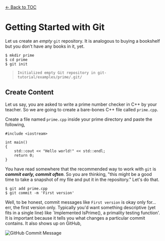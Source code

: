 [<- Back to TOC](https://github.com/Hindol/git-tutorial/blob/master/README.md)

# Getting Started with Git
Let us create an _empty_ `git` repository. It is analogous to buying a bookshelf but you don't have any books in it, yet.

    $ mkdir prime
    $ cd prime
    $ git init

> `Initialized empty Git repository in git-tutorial/examples/prime/.git/`

## Create Content
Let us say, you are asked to write a prime number checker in C++ by your teacher. So we are going to create a bare-bones C++ file called `prime.cpp`.

Create a file named `prime.cpp` inside your prime directory and paste the following,

    #include <iostream>

    int main()
    {
        std::cout << "Hello world!" << std::endl;
        return 0;
    }

You have read somewhere that the recommended way to work with `git` is ___commit early, commit often___. So you are thinking, "this might be a good time to take a snapshot of my file and put it in the repository." Let's do that.

    $ git add prime.cpp
    $ git commit -m 'First version'

Well, to be honest, commit messages like `First version` is okay only for... err, the first version only. Typically you'd want something descriptive (yet fits in a single line) like `Implemented IsPrime(), a primality testing function'. It is important because it tells you what changes a particular commit contains. It also shows up on GitHub,

![GitHub Commit Message](https://raw.github.com/Hindol/git-tutorial/master/images/commit-message.png "GitHub Commit Message")